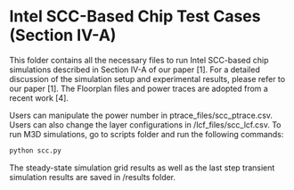 # Intel SCC-Based Chip Test Cases (Section IV-A)
This folder contains all the necessary files to run Intel SCC-based chip simulations described in Section IV-A of our paper [1].
For a detailed discussion of the simulation setup and experimental results, please refer to our paper [1]. The Floorplan files and power traces are adopted from a recent work [4].

Users can manipulate the power number in ptrace_files/scc_ptrace.csv. 
Users can also change the layer configurations in /lcf_files/scc_lcf.csv.
To run M3D simulations, go to scripts folder and run the following commands:

```python
python scc.py
```

The steady-state simulation grid results as well as the last step transient simulation results are saved in /results folder.


